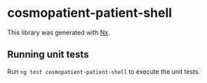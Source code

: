 # cosmopatient-patient-shell

This library was generated with [Nx](https://nx.dev).

## Running unit tests

Run `ng test cosmopatient-patient-shell` to execute the unit tests.
